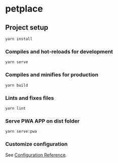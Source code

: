 # petplace

## Project setup
```
yarn install
```

### Compiles and hot-reloads for development
```
yarn serve
```

### Compiles and minifies for production
```
yarn build
```

### Lints and fixes files
```
yarn lint
```

### Serve PWA APP on dist folder
```
yarn serve:pwa
```

### Customize configuration
See [Configuration Reference](https://cli.vuejs.org/config/).
